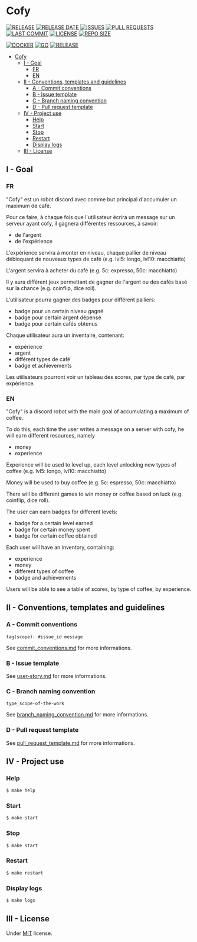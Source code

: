 # Cofy

[![RELEASE](https://img.shields.io/github/v/release/blyndusk/cofy)](https://github.com/blyndusk/cofy/releases)
[![RELEASE DATE](https://img.shields.io/github/release-date/blyndusk/cofy)](https://github.com/blyndusk/cofy/commits/main)
[![ISSUES](https://img.shields.io/github/issues/blyndusk/cofy)](https://github.com/blyndusk/cofy/issues)
[![PULL REQUESTS](https://img.shields.io/github/issues-pr/blyndusk/cofy)](https://github.com/blyndusk/cofy/pulls) 
[![LAST COMMIT](https://img.shields.io/github/last-commit/blyndusk/cofy)](https://github.com/blyndusk/cofy/commits/main)
[![LICENSE](https://img.shields.io/github/license/blyndusk/cofy)](https://github.com/blyndusk/cofy/blob/main/LICENSE) 
[![REPO SIZE](https://img.shields.io/github/repo-size/blyndusk/cofy)](https://github.com/blyndusk/cofy) 

[![DOCKER](https://github.com/blyndusk/cofy/actions/workflows/docker.yml/badge.svg)](https://github.com/blyndusk/cofy/actions/workflows/docker.yml) 
[![GO](https://github.com/blyndusk/cofy/actions/workflows/go.yml/badge.svg)](https://github.com/blyndusk/cofy/actions/workflows/go.yml)
[![RELEASE](https://github.com/blyndusk/cofy/actions/workflows/release.yml/badge.svg)](https://github.com/blyndusk/cofy/actions/workflows/release.yml)

- [Cofy](#cofy)
  - [I - Goal](#i---goal)
    - [FR](#fr)
    - [EN](#en)
  - [II - Conventions, templates and guidelines](#ii---conventions-templates-and-guidelines)
    - [A - Commit conventions](#a---commit-conventions)
    - [B - Issue template](#b---issue-template)
    - [C - Branch naming convention](#c---branch-naming-convention)
    - [D - Pull request template](#d---pull-request-template)
  - [IV - Project use](#iv---project-use)
    - [Help](#help)
    - [Start](#start)
    - [Stop](#stop)
    - [Restart](#restart)
    - [Display logs](#display-logs)
  - [III - License](#iii---license)

## I - Goal

### FR

"Cofy" est un robot discord avec comme but principal d'accumuler un maximum de café.

Pour ce faire, à chaque fois que l'utilisateur écrira un message sur un serveur ayant cofy, il gagnera différentes ressources, à savoir:
- de l'argent
- de l'expérience

L'expérience servira à monter en niveau, chaque pallier de niveau débloquant de nouveaux types de café (e.g. lvl5: longo, lvl10: macchiatto)

L'argent servira à acheter du café (e.g. 5c: expresso, 50c: macchiatto)

Il y aura différent jeux permettant de gagner de l'argent ou des cafés basé sur la chance (e.g. coinflip, dice roll).

L'utilisateur pourra gagner des badges pour différent palliers:
- badge pour un certain niveau gagné
- badge pour certain argent dépensé
- badge pour certain cafés obtenus

Chaque utilisateur aura un inventaire, contenant:
- expérience
- argent
- différent types de café
- badge et achievements


Les utilisateurs pourront voir un tableau des scores, par type de café, par expérience.

### EN

"Cofy" is a discord robot with the main goal of accumulating a maximum of coffee.

To do this, each time the user writes a message on a server with cofy, he will earn different resources, namely
- money
- experience

Experience will be used to level up, each level unlocking new types of coffee (e.g. lvl5: longo, lvl10: macchiatto)

Money will be used to buy coffee (e.g. 5c: espresso, 50c: macchiatto)

There will be different games to win money or coffee based on luck (e.g. coinflip, dice roll).

The user can earn badges for different levels:
- badge for a certain level earned
- badge for certain money spent
- badge for certain coffee obtained

Each user will have an inventory, containing:
- experience
- money
- different types of coffee
- badge and achievements


Users will be able to see a table of scores, by type of coffee, by experience.


## II - Conventions, templates and guidelines

### A - Commit conventions

```
tag(scope): #issue_id message
```

See [commit_conventions.md](.github/commit_conventions.md) for more informations.

### B - Issue template

See [user-story.md](.github/ISSUE_TEMPLATE/user-story.md) for more informations.

### C - Branch naming convention

```
type_scope-of-the-work
```

See [branch_naming_convention.md](.github/branch_naming_convention.md) for more informations.

### D - Pull request template

See [pull_request_template.md](.github/pull_request_template.md) for more informations.


## IV - Project use

### Help

```bash
$ make help
```

### Start

```bash
$ make start
```

### Stop

```bash
$ make start
```

### Restart

```bash
$ make restart
```

### Display logs

```bash
$ make logs
```



## III - License

Under [MIT](./LICENSE) license.
